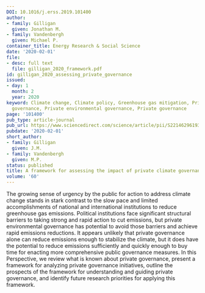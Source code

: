 ```yaml
---
DOI: 10.1016/j.erss.2019.101400
author:
- family: Gilligan
  given: Jonathan M.
- family: Vandenbergh
  given: Michael P.
container_title: Energy Research & Social Science
date: '2020-02-01'
file:
- desc: full text
  file: gilligan_2020_framework.pdf
id: gilligan_2020_assessing_private_governance
issued:
- day: 1
  month: 2
  year: 2020
keyword: Climate change, Climate policy, Greenhouse gas mitigation, Private climate
  governance, Private environmental governance, Private governance
page: '101400'
pub_type: article-journal
pub_url: https://www.sciencedirect.com/science/article/pii/S2214629619310370
pubdate: '2020-02-01'
short_author:
- family: Gilligan
  given: J.M.
- family: Vandenbergh
  given: M.P.
status: published
title: A framework for assessing the impact of private climate governance
volume: '60'
---
```

The growing sense of urgency by the public for action to address climate change stands in stark contrast to the slow pace and limited accomplishments of national and international institutions to reduce greenhouse gas emissions. Political institutions face significant structural barriers to taking strong and rapid action to cut emissions, but private environmental governance has potential to avoid those barriers and achieve rapid emissions reductions. It appears unlikely that private governance alone can reduce emissions enough to stabilize the climate, but it does have the potential to reduce emissions sufficiently and quickly enough to buy time for enacting more comprehensive public governance measures. In this Perspective, we review what is known about private governance, present a framework for analyzing private governance initiatives, outline the prospects of the framework for understanding and guiding private governance, and identify future research priorities for applying this framework.
